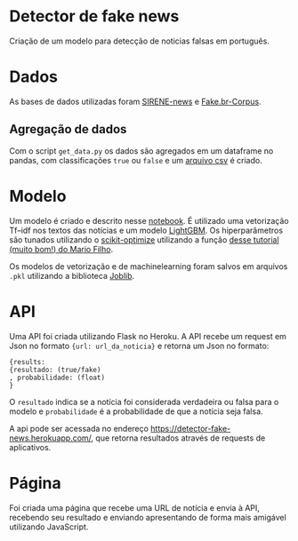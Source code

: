 # Detector de fake news
 Criação de um modelo para detecção de noticias falsas em português.
 
# Dados

As bases de dados utilizadas foram [SIRENE-news](https://github.com/ViniciusNunes0/SIRENE-news) e [Fake.br-Corpus](https://github.com/roneysco/Fake.br-Corpus).

## Agregação de dados

Com o script `get_data.py` os dados são agregados em um dataframe no pandas, com classificações `true` ou `false` e um [arquivo csv](https://github.com/jhklarcher/detector_fake_news/blob/master/dados/fake_news_data.csv) é criado.

# Modelo

Um modelo é criado e descrito nesse [notebook](https://nbviewer.jupyter.org/gist/jhklarcher/4376f54c01e6d7b8ca3b488f3a24354d). É utilizado uma vetorização Tf–idf nos textos das notícias e um modelo [LightGBM](https://lightgbm.readthedocs.io/en/latest/). Os hiperparâmetros são tunados utilizando o [scikit-optimize](https://scikit-optimize.github.io/auto_examples/index.html) utilizando a função [desse tutorial (muito bom!) do Mario Filho](https://www.youtube.com/watch?v=WhnkeasZNHI).

Os modelos de vetorização e de machinelearning foram salvos em arquivos `.pkl` utilizando a biblioteca [Joblib](https://joblib.readthedocs.io/en/latest/).

# API

Uma API foi criada utilizando Flask no Heroku. A API recebe um request em Json no formato `{url: url_da_noticia}` e retorna um Json no formato:
```
{results: 
{resultado: (true/fake)
, probabilidade: (float)
}
```
O `resultado` indica se a notícia foi considerada verdadeira ou falsa para o modelo e `probabilidade` é a probabilidade de que a notícia seja falsa.

A api pode ser acessada no endereço https://detector-fake-news.herokuapp.com/, que retorna resultados através de requests de aplicativos.

# Página

Foi criada uma página que recebe uma URL de notícia e envia à API, recebendo seu resultado e enviando apresentando de forma mais amigável utilizando JavaScript.
